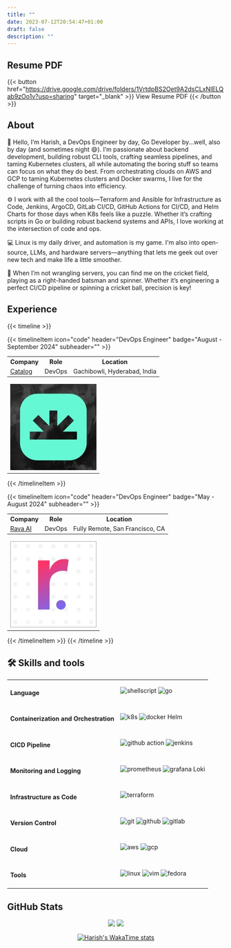 ```yaml
---
title: ""
date: 2023-07-12T20:54:47+01:00
draft: false
description: ""
---
```

## Resume PDF
{{< button href="https://drive.google.com/drive/folders/1VrtdpBS2Oet9A2dsCLxNIELQab9zOo1v?usp=sharing" target="_blank" >}}
View Resume PDF
{{< /button >}}


## About

🚀 Hello, I’m Harish, a DevOps Engineer by day, Go Developer by...well, also by day (and sometimes night 😄).  I’m passionate about backend development, building robust CLI tools, crafting seamless pipelines, and taming Kubernetes clusters, all while automating the boring stuff so teams can focus on what they do best.  From orchestrating clouds on AWS and GCP to taming Kubernetes clusters and Docker swarms, I live for the challenge of turning chaos into efficiency.

⚙️ I work with all the cool tools—Terraform and Ansible for Infrastructure as Code, Jenkins, ArgoCD, GitLab CI/CD, GitHub Actions for CI/CD, and Helm Charts for those days when K8s feels like a puzzle. Whether it’s crafting scripts in Go or building robust backend systems and APIs, I love working at the intersection of code and ops.

💻 Linux is my daily driver, and automation is my game. I'm also into open-source, LLMs, and hardware servers—anything that lets me geek out over new tech and make life a little smoother.

🏏 When I’m not wrangling servers, you can find me on the cricket field, playing as a right-handed batsman and spinner. Whether it’s engineering a perfect CI/CD pipeline or spinning a cricket ball, precision is key!


## Experience

{{< timeline >}}


{{< timelineItem icon="code" header="DevOps Engineer" badge="August - September 2024" subheader="" >}}

<table>
  <tr>
    <th>Company</th>
    <th>Role</th>
    <th>Location</th>
  </tr>
  <tr>
    <td><a href="https://www.linkedin.com/company/catalogfi/" target="_blank">Catalog</a></td>
    <td>DevOps</td>
    <td>Gachibowli, Hyderabad, India</td>
  </tr>
</table> 

<table>
    <thead>
        <tr>
        </tr>
    </thead>
    <tbody>
        <tr>
            <td rowspan=4><img class="customEntitityLogo" src="img/experience/catalog.jpeg"/></td>
        </tr>
    </tbody>
</table>

{{< /timelineItem >}}


{{< timelineItem icon="code" header="DevOps Engineer" badge="May - August 2024" subheader="" >}}

<table>
  <tr>
    <th>Company</th>
    <th>Role</th>
    <th>Location</th>
  </tr>
  <tr>
    <td><a href="https://rava.ai" target="_blank">Rava AI</a></td>
    <td>DevOps</td>
    <td>Fully Remote, San Francisco, CA</td>
  </tr>
</table> 

<table>
    <thead>
        <tr>
        </tr>
    </thead>
    <tbody>
        <tr>
            <td rowspan=4><img class="customEntitityLogo" src="img/experience/rava.jpg"/></td>
        </tr>
    </tbody>
</table>

{{< /timelineItem >}}
{{< /timeline >}}



## 🛠 Skills and tools
<table>
  <tr>
    <td><h4>Language</h4></td>
    <td>
    <img src="https://img.shields.io/badge/Shell_Script-121011?style=for-the-badge&logo=gnu-bash&logoColor=white" height="25" alt="shellscript" style="display: inline-block;"/>
    <img src="    https://img.shields.io/badge/go-%2300ADD8.svg?style=for-the-badge&logo=go&logoColor=white" height="25" alt="go" style="display: inline-block;"/>
    </td>
  </tr>
  <tr>
    <td><h4>Containerization and Orchestration</h4></td>
    <td>
    <img src="https://img.shields.io/badge/kubernetes-%23326ce5.svg?style=for-the-badge&logo=kubernetes&logoColor=white" height="25" alt="k8s" style="display: inline-block;" />
    <img src="https://img.shields.io/badge/docker-%230db7ed.svg?style=for-the-badge&logo=docker&logoColor=white" height="25" alt="docker" style="display: inline-block;" />
    Helm
    </td>
  </tr>
  <tr>
    <td><h4>CICD Pipeline</h4></td>
    <td>
    <img src="https://img.shields.io/badge/github%20actions-%232671E5.svg?style=for-the-badge&logo=githubactions&logoColor=white" height="25" alt="github action" style="display: inline-block;"/>
     <img src="https://img.shields.io/badge/jenkins-%232C5263.svg?style=for-the-badge&logo=jenkins&logoColor=white" height="25" alt="jenkins" style="display: inline-block;"/>
    </td>
  </tr>
  <tr>
    <td><h4>Monitoring and Logging</h4></td>
    <td>
    <img src="https://img.shields.io/badge/Prometheus-E6522C?style=for-the-badge&logo=Prometheus&logoColor=white" height="25" alt="prometheus" style="display: inline-block;"/>
    <img src="https://img.shields.io/badge/grafana-%23F46800.svg?style=for-the-badge&logo=grafana&logoColor=white" height="25" alt="grafana" style="display: inline-block;"/>
    Loki
    </td>
  </tr>
  <tr>
    <td><h4>Infrastructure as Code</h4></td>
    <td>
    <img src="https://img.shields.io/badge/Terraform-7B42BC?style=for-the-badge&logo=terraform&logoColor=white" height="25" alt="terraform" style="display: inline-block;"/>
    </td>
  </tr>
  <tr>
    <td><h4>Version Control</h4></td>
    <td>
    <img src="https://img.shields.io/badge/GIT-E44C30?style=for-the-badge&logo=git&logoColor=white" height="25" alt="git" style="display: inline-block;"/>
    <img src="https://img.shields.io/badge/GitHub-100000?style=for-the-badge&logo=github&logoColor=white" height="25" alt="github" style="display: inline-block;"/>
    <img src="https://img.shields.io/badge/GitLab-330F63?style=for-the-badge&logo=gitlab&logoColor=white" height="25" alt="gitlab" style="display: inline-block;" />
    </td>
  </tr>
  <tr>
    <td><h4>Cloud</h4></td>
    <td>
    <img src="https://img.shields.io/badge/AWS-%23FF9900.svg?style=for-the-badge&logo=amazon-aws&logoColor=white" height="25" alt="aws" style="display: inline-block;" />
    <img src="https://img.shields.io/badge/GoogleCloud-%234285F4.svg?style=for-the-badge&logo=google-cloud&logoColor=white" height="25" alt="gcp" style="display: inline-block;" />
    </td>
  </tr>
  <tr>
    <td><h4>Tools</h4></td>
    <td>
    <img src="https://img.shields.io/badge/Linux-FCC624?style=for-the-badge&logo=linux&logoColor=black" height="25" alt="linux" style="display: inline-block;"/>
    <img src="https://img.shields.io/badge/VIM-%2311AB00.svg?style=for-the-badge&logo=vim&logoColor=white" height="25" alt="vim" style="display: inline-block;" />
    <img src="https://img.shields.io/badge/Fedora-294172?style=for-the-badge&logo=fedora&logoColor=white)
    " height="25" alt="fedora" style="display: inline-block;" />
    </td>
  </tr>
</table> 


## GitHub Stats
<div align="center">
  <img src="https://github-readme-stats.vercel.app/api?username=harisheoran&theme=blue-green&show_icons=true&hide_border=true&include_all_commits=true&count_private=true&show=reviews,prs_merged,prs_merged_percentage">
  <img src="https://github-readme-streak-stats.herokuapp.com/?user=harisheoran&theme=blue-green&show_icons=true&hide_border=true">
</div>

<div align="center">

[![Harish's WakaTime stats](https://github-readme-stats.vercel.app/api/wakatime?username=harisheoran)](https://github.com/harisheoran)

</div>

